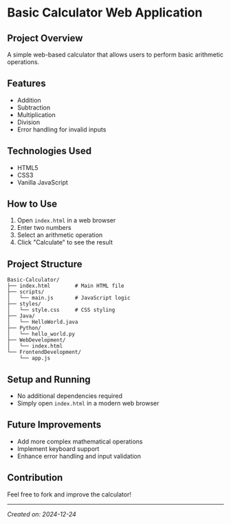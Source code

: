 # Basic Calculator Web Application

## Project Overview
A simple web-based calculator that allows users to perform basic arithmetic operations.

## Features
- Addition
- Subtraction
- Multiplication
- Division
- Error handling for invalid inputs

## Technologies Used
- HTML5
- CSS3
- Vanilla JavaScript

## How to Use
1. Open `index.html` in a web browser
2. Enter two numbers
3. Select an arithmetic operation
4. Click "Calculate" to see the result

## Project Structure
```
Basic-Calculator/
├── index.html        # Main HTML file
├── scripts/
│   └── main.js       # JavaScript logic
├── styles/
│   └── style.css     # CSS styling
├── Java/
│   └── HelloWorld.java
├── Python/
│   └── hello_world.py
├── WebDevelopment/
│   └── index.html
└── FrontendDevelopment/
    └── app.js
```

## Setup and Running
- No additional dependencies required
- Simply open `index.html` in a modern web browser

## Future Improvements
- Add more complex mathematical operations
- Implement keyboard support
- Enhance error handling and input validation

## Contribution
Feel free to fork and improve the calculator!

---

*Created on: 2024-12-24*
